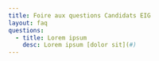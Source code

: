```yaml
---
title: Foire aux questions Candidats EIG
layout: faq
questions:
  - title: Lorem ipsum
    desc: Lorem ipsum [dolor sit](#)
---
```


